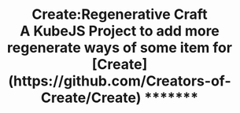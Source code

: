 <h1 align="center">Create:Regenerative Craft<br>
A KubeJS Project to add more regenerate ways of some item for [Create](https://github.com/Creators-of-Create/Create)
*******
